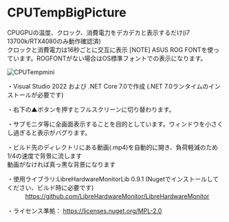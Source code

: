 # CPUTempBigPicture
CPUGPUの温度、クロック、消費電力をデカデカと表示するだけ(i7 13700k/RTX4080のみ動作確認済)<br>
クロックと消費電力は16秒ごとに交互に表示
[NOTE] ASUS ROG FONTを使っています。ROGFONTがない場合はOS標準フォントでの表示になります。

![CPUTempmini](https://user-images.githubusercontent.com/125875827/222867720-ad8e4159-e428-4e14-ba09-0dfbf124e211.jpg)


・Visual Studio 2022 および .NET Core 7.0で作成 (.NET 7.0ランタイムのインストールが必要です)

・右下の▲ボタンを押すとフルスクリーンに切り替わります。

・サブモニタ等に全画面表示することを目的としています。ウィンドウを小さくし過ぎると表示がバグります。

・ビルド先のディレクトリにある動画(.mp4)を自動的に開き、負荷軽減のため1/4の速度で背景に流します<br>動画がなければ真っ黒な背景になります

・使用ライブラリ:LibreHardwareMonitorLib 0.9.1 (Nugetでインストールしてください、ビルド時に必要です)<br>
　　　https://github.com/LibreHardwareMonitor/LibreHardwareMonitor
    
・ライセンス準拠：
    https://licenses.nuget.org/MPL-2.0


